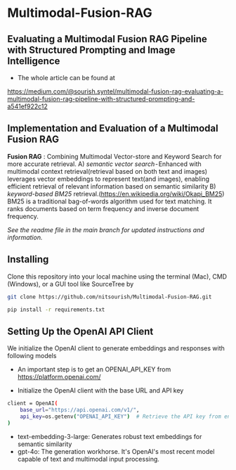 # Multimodal-Fusion-RAG
## Evaluating a Multimodal Fusion RAG Pipeline with Structured Prompting and Image Intelligence

- The whole article can be found at

https://medium.com/@sourish.syntel/multimodal-fusion-rag-evaluating-a-multimodal-fusion-rag-pipeline-with-structured-prompting-and-a541ef922c12

## Implementation and Evaluation of a Multimodal Fusion RAG

__Fusion RAG__ : Combining Multimodal Vector-store and Keyword Search for more accurate retrieval.
A) _semantic vector search_ - Enhanced with multimodal context retrieval(retrieval based on both text and images)
leverages vector embeddings to represent text(and images), enabling efficient retrieval of relevant information based on semantic similarity
B) _keyword-based BM25_ retrieval.(https://en.wikipedia.org/wiki/Okapi_BM25)
BM25 is a traditional bag-of-words algorithm used for text matching. It ranks documents based on term frequency and inverse document frequency.

_See the readme file in the main branch for updated instructions and information._

## Installing
Clone this repository into your local machine using the terminal (Mac), CMD (Windows), or a GUI tool like SourceTree by 

```bash
git clone https://github.com/nitsourish/Multimodal-Fusion-RAG.git
```

```bash
pip install -r requirements.txt
```

## Setting Up the OpenAI API Client
We initialize the OpenAI client to generate embeddings and responses with following models

- An important step is to get an OPENAI_API_KEY from https://platform.openai.com/

- Initialize the OpenAI client with the base URL and API key

```bash
client = OpenAI(
    base_url="https://api.openai.com/v1/",
    api_key=os.getenv("OPENAI_API_KEY")  # Retrieve the API key from environment variables
)
```
- text-embedding-3-large: Generates robust text embeddings for semantic similarity
- gpt-4o: The generation workhorse. It's OpenAI's most recent model capable of text and multimodal input processing.

